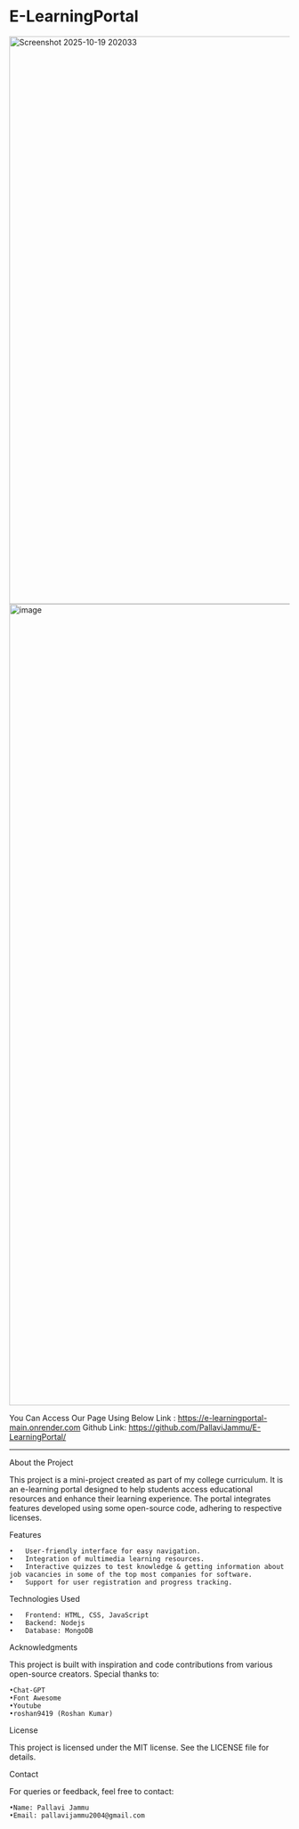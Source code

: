 # E-LearningPortal
<img width="1920" height="1020" alt="Screenshot 2025-10-19 202033" src="https://github.com/user-attachments/assets/e89fd1c3-3e94-4c55-a2b1-3cd7fa9470c5" />


<img width="1440" alt="image" src="https://github.com/user-attachments/assets/4d473589-9e18-49aa-8128-e7b25f067a0b" />


You Can Access Our Page Using Below Link :
  https://e-learningportal-main.onrender.com
  Github Link:
	https://github.com/PallaviJammu/E-LearningPortal/
<hr>	
About the Project

This project is a mini-project created as part of my college curriculum. It is an e-learning portal designed to help students access educational resources and enhance their learning experience. The portal integrates features developed using some open-source code, adhering to respective licenses.

Features

	•	User-friendly interface for easy navigation.
	•	Integration of multimedia learning resources.
	•	Interactive quizzes to test knowledge & getting information about job vacancies in some of the top most companies for software.
	•	Support for user registration and progress tracking.

Technologies Used

	•	Frontend: HTML, CSS, JavaScript
	•	Backend: Nodejs
	•	Database: MongoDB

Acknowledgments

This project is built with inspiration and code contributions from various open-source creators. 
Special thanks to:
	
	•Chat-GPT 
 	•Font Awesome 
  	•Youtube
	•roshan9419 (Roshan Kumar)
 	
 

License

This project is licensed under the MIT license. See the LICENSE file for details.

Contact

For queries or feedback, feel free to contact:

	•Name: Pallavi Jammu
	•Email: pallavijammu2004@gmail.com
